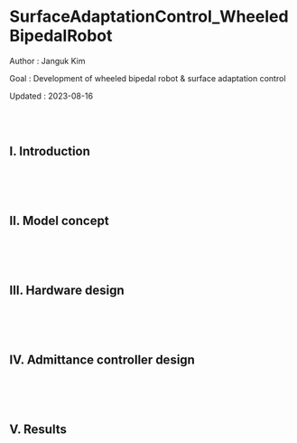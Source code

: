 # SurfaceAdaptationControl_WheeledBipedalRobot

Author   : Janguk Kim

Goal    : Development of wheeled bipedal robot & surface adaptation control

Updated : 2023-08-16



<br/><br/>
## Ⅰ. Introduction





<br/><br/><br/>
## Ⅱ. Model concept





<br/><br/><br/>
## Ⅲ. Hardware design





<br/><br/><br/>
## Ⅳ. Admittance controller design





<br/><br/><br/>
## Ⅴ. Results




